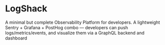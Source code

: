 # LogShack
A minimal but complete Observability Platform for developers. A lightweight Sentry + Grafana + PostHog combo — developers can push logs/metrics/events, and visualize them via a GraphQL backend and dashboard
